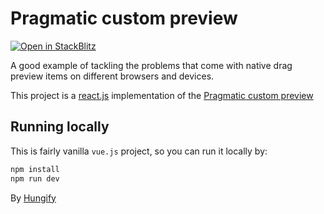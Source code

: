 # Pragmatic custom preview

[![Open in StackBlitz](https://developer.stackblitz.com/img/open_in_stackblitz.svg)](https://stackblitz.com/~/github.com/hungify/pragmatic-custom-preview)

A good example of tackling the problems that come with native drag preview items on different browsers and devices.

This project is a [react.js](https://react.dev/) implementation of the [Pragmatic custom preview](https://atlassian.design/components/pragmatic-drag-and-drop/core-package/adapters/element/drag-previews#non-native-custom-drag-previews)

## Running locally

This is fairly vanilla `vue.js` project, so you can run it locally by:

```bash
npm install
npm run dev
```

By [Hungify](https://github.com/hungify)
